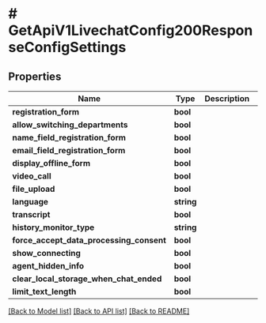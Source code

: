 # # GetApiV1LivechatConfig200ResponseConfigSettings

## Properties

Name | Type | Description | Notes
------------ | ------------- | ------------- | -------------
**registration_form** | **bool** |  | [optional]
**allow_switching_departments** | **bool** |  | [optional]
**name_field_registration_form** | **bool** |  | [optional]
**email_field_registration_form** | **bool** |  | [optional]
**display_offline_form** | **bool** |  | [optional]
**video_call** | **bool** |  | [optional]
**file_upload** | **bool** |  | [optional]
**language** | **string** |  | [optional]
**transcript** | **bool** |  | [optional]
**history_monitor_type** | **string** |  | [optional]
**force_accept_data_processing_consent** | **bool** |  | [optional]
**show_connecting** | **bool** |  | [optional]
**agent_hidden_info** | **bool** |  | [optional]
**clear_local_storage_when_chat_ended** | **bool** |  | [optional]
**limit_text_length** | **bool** |  | [optional]

[[Back to Model list]](../../README.md#models) [[Back to API list]](../../README.md#endpoints) [[Back to README]](../../README.md)

